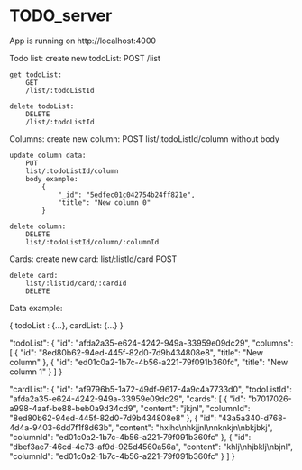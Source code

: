 # TODO_server

App is running on http://localhost:4000

Todo list:
    create new todoList:
        POST
        /list

    get todoList:
        GET
        /list/:todoListId

    delete todoList:
        DELETE
        /list/:todoListId

Columns:
    create new column:
        POST
        list/:todoListId/column
        without body
    
    update column data:
        PUT
        list/:todoListId/column
        body example: 
            {
                "_id": "5edfec01c042754b24ff821e",
                "title": "New column 0"
            }

    delete column:
        DELETE
        list/:todoListId/column/:columnId

Cards:
    create new card:
        list/:listId/card
        POST

    delete card:
        list/:listId/card/:cardId
        DELETE


 

Data example:

{
    todoList : {...},
    cardList: {...}
}


"todoList": {
    "id": "afda2a35-e624-4242-949a-33959e09dc29",
    "columns": [
        {
            "id": "8ed80b62-94ed-445f-82d0-7d9b434808e8",
            "title": "New column"
        },
        {
            "id": "ed01c0a2-1b7c-4b56-a221-79f091b360fc",
            "title": "New column 1"
        }
    ]
}

"cardList": {
    "id": "af9796b5-1a72-49df-9617-4a9c4a7733d0",
    "todoListId": "afda2a35-e624-4242-949a-33959e09dc29",
    "cards": [
        {
            "id": "b7017026-a998-4aaf-be88-beb0a9d34cd9",
            "content": "jkjnl",
            "columnId": "8ed80b62-94ed-445f-82d0-7d9b434808e8"
        },
        {
            "id": "43a5a340-d768-4d4a-9403-6dd7f1f8d63b",
            "content": "hxihc\nhkjjnl\nnknkjn\nbkjbkj",
            "columnId": "ed01c0a2-1b7c-4b56-a221-79f091b360fc"
        },
        {
            "id": "dbef3ae7-46cd-4c73-af9d-925d4560a56a",
            "content": "khlj\nhjbklj\nbjnl",
            "columnId": "ed01c0a2-1b7c-4b56-a221-79f091b360fc"
        }
    ]
}